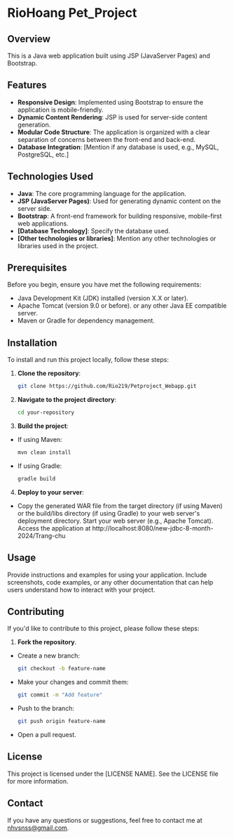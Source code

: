 # RioHoang Pet_Project

## Overview

This is a Java web application built using JSP (JavaServer Pages) and Bootstrap.

## Features

- **Responsive Design**: Implemented using Bootstrap to ensure the application is mobile-friendly.
- **Dynamic Content Rendering**: JSP is used for server-side content generation.
- **Modular Code Structure**: The application is organized with a clear separation of concerns between the front-end and back-end.
- **Database Integration**: [Mention if any database is used, e.g., MySQL, PostgreSQL, etc.]

## Technologies Used

- **Java**: The core programming language for the application.
- **JSP (JavaServer Pages)**: Used for generating dynamic content on the server side.
- **Bootstrap**: A front-end framework for building responsive, mobile-first web applications.
- **[Database Technology]**: Specify the database used.
- **[Other technologies or libraries]**: Mention any other technologies or libraries used in the project.

## Prerequisites

Before you begin, ensure you have met the following requirements:

- Java Development Kit (JDK) installed (version X.X or later).
- Apache Tomcat (version 9.0 or before). or any other Java EE compatible server.
- Maven or Gradle for dependency management.

## Installation

To install and run this project locally, follow these steps:

1. **Clone the repository**:
   ```bash
   git clone https://github.com/Rio219/Petproject_Webapp.git
2. **Navigate to the project directory**:
   ```bash
   cd your-repository
3. **Build the project**:

- If using Maven:
  ```bash
  mvn clean install
- If using Gradle:
    ```bash
  gradle build
4. **Deploy to your server**:
- Copy the generated WAR file from the target directory (if using Maven) or the build/libs directory (if using Gradle) to your web server's deployment directory.
Start your web server (e.g., Apache Tomcat).
Access the application at http://localhost:8080/new-jdbc-8-month-2024/Trang-chu
## Usage
Provide instructions and examples for using your application. Include screenshots, code examples, or any other documentation that can help users understand how to interact with your project.
## Contributing
If you'd like to contribute to this project, please follow these steps:
1. **Fork the repository**.
- Create a new branch:
   ```bash
  git checkout -b feature-name
- Make your changes and commit them:
  ```bash
  git commit -m "Add feature"
- Push to the branch:
  ```bash
  git push origin feature-name
- Open a pull request.
## License
This project is licensed under the [LICENSE NAME]. See the LICENSE file for more information.
## Contact
If you have any questions or suggestions, feel free to contact me at nhvsnss@gmail.com.
